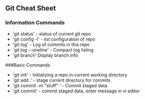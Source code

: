 ## Git Cheat Sheet

### Information Commands
* 'git status' - status of current git repo
* 'git config -l' - list configuration of repo
* 'git log' - Log of commits in this repo
* 'git log --oneline' - Compact log listing
* 'git branch' Display branch info

###Basic Commands
* 'git init' - Initializing a repo in current working directory
* 'git add .' - stage current directory for commits
* 'git commit -m "stuff" ' - Commit staged data
* 'git commit' - commit staged data, enter message in vi editor
